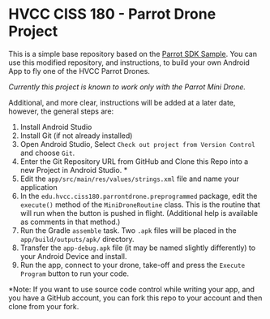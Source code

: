 # HVCC CISS 180 - Parrot Drone Project

This is a simple base repository based on the [Parrot SDK Sample](https://github.com/Parrot-Developers/Samples). You 
can use this modified repository, and instructions, to build your own Android App to fly one of the HVCC Parrot Drones.

*Currently this project is known to work only with the Parrot Mini Drone.*

Additional, and more clear, instructions will be added at a later date, however, the general steps are:

1. Install Android Studio
2. Install Git (if not already installed)
3. Open Android Studio, Select `Check out project from Version Control` and choose `Git`.
4. Enter the Git Repository URL from GitHub and Clone this Repo into a new Project in Android Studio. *
5. Edit the `app/src/main/res/values/strings.xml` file and name your application
6. In the `edu.hvcc.ciss180.parrontdrone.preprogrammed` package, edit the `execute()` method of the `MiniDroneRoutine`
class. This is the routine that will run when the button is pushed in flight. (Additional help is available as comments
in that method.)
7. Run the Gradle `assemble` task. Two `.apk` files will be placed in the `app/build/outputs/apk/` directory.
8. Transfer the `app-debug.apk` file (it may be named slightly differently) to your Android Device and install.
9. Run the app, connect to your drone, take-off and press the `Execute Program` button to run your code.

*Note: If you want to use source code control while writing your app, and you have a GitHub account, you can fork this
repo to your account and then clone from your fork.
